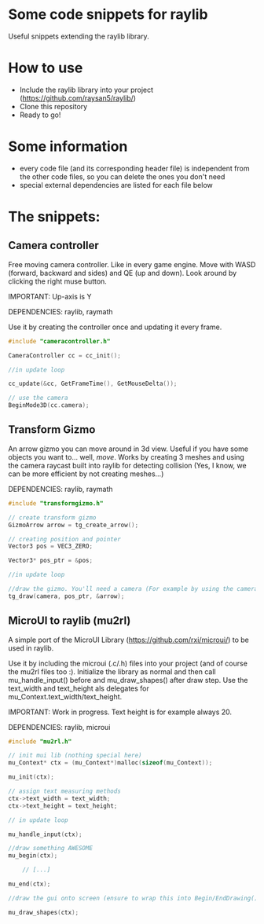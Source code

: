 # Some code snippets for raylib
Useful snippets extending the raylib library. 

# How to use

- Include the raylib library into your project (https://github.com/raysan5/raylib/)
- Clone this repository
- Ready to go!

# Some information
- every code file (and its corresponding header file) is independent from the other code files, so you can delete the ones you don't need
- special external dependencies are listed for each file below

# The snippets: 

## Camera controller
Free moving camera controller. Like in every game engine. Move with WASD (forward, backward and sides) and QE (up and down). Look around by clicking the right muse button. 

IMPORTANT: Up-axis is Y

DEPENDENCIES: raylib, raymath

Use it by creating the controller once and updating it every frame. 

```C
#include "cameracontroller.h"

CameraController cc = cc_init();

//in update loop

cc_update(&cc, GetFrameTime(), GetMouseDelta());

// use the camera
BeginMode3D(cc.camera);
```

## Transform Gizmo
An arrow gizmo you can move around in 3d view. Useful if you have some objects you want to... well, *move*.
Works by creating 3 meshes and using the camera raycast built into raylib for detecting collision (Yes, I know, we can be more efficient by not creating meshes...)

DEPENDENCIES: raylib, raymath

```C
#include "transformgizmo.h"

// create transform gizmo
GizmoArrow arrow = tg_create_arrow();

// creating position and pointer
Vector3 pos = VEC3_ZERO;

Vector3* pos_ptr = &pos;

//in update loop

//draw the gizmo. You'll need a camera (For example by using the camera controller).  
tg_draw(camera, pos_ptr, &arrow);
```

## MicroUI to raylib (mu2rl)

A simple port of the MicroUI Library (https://github.com/rxi/microui/) to be used in raylib. 

Use it by including the microui (.c/.h) files into your project (and of course the mu2rl files too :). 
Initialize the library as normal and then call mu_handle_input() before and mu_draw_shapes() after draw step. Use the text_width and text_height als delegates for mu_Context.text_width/text_height.

IMPORTANT: Work in progress. Text height is for example always 20.

DEPENDENCIES: raylib, microui

```C
#include "mu2rl.h"

// init mui lib (nothing special here)
mu_Context* ctx = (mu_Context*)malloc(sizeof(mu_Context));

mu_init(ctx);

// assign text measuring methods
ctx->text_width = text_width;
ctx->text_height = text_height;

// in update loop 

mu_handle_input(ctx);

//draw something AWESOME
mu_begin(ctx);

    // [...]

mu_end(ctx);

//draw the gui onto screen (ensure to wrap this into Begin/EndDrawing() functions by raylib ;)

mu_draw_shapes(ctx); 

```